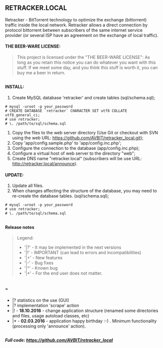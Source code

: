 ## RETRACKER.LOCAL
Retracker - BitTorrent technology to optimize the exchange (bittorrent) traffic inside the local network. 
Retracker allows a direct connection by protocol bittorrent between subscribers of the same internet service provider (or several ISP have an agreement on the exchange of local traffic).

#### THE BEER-WARE LICENSE:
> This project is licensed under the "THE BEER-WARE LICENSE":
> As long as you retain this notice you can do whatever you want with this stuff.
> If we meet some day, and you think this stuff is worth it, you can buy me a beer in return.

##
#### INSTALL:
1. Create MySQL database 'retracker' and create tables (sql/schema.sql);
```
# mysql -uroot -p your_password
# CREATE DATABASE `retracker` CHARACTER SET utf8 COLLATE utf8_general_ci;
# use retracker;
# \. /path/to/sql/schema.sql
```
1. Copy the files to the web server directory (Use Git or checkout with SVN using the web URL: https://github.com/AVBIT/retracker_local.git);
1. Copy 'app/config.sample.php' to 'app/config.inc.php';
1. Configure the connection to the database (app/config.inc.php); 
1. Configure a virtual host of web server to the directory "web"; 
1. Create DNS name "retracker.local" (subscribers will be use URL: http://retracker.local/announce).

#### UPDATE:
1. Update all files.
1. When changes affecting the structure of the database, you may need to re-create the database tables. (sql/schema.sql);
```
# mysql -uroot -p your_password
# use retracker;
# \. /path/to/sql/schema.sql
```


##
#### Release notes
>Legend:
>+ '|?' - It may be implemented in the next versions
>+ '|!' - IMPORTANT (can lead to errors and incompatibilities)
>+ '|+' - New features
>+ '|-' - Bug fixes
>+ '|^' - Known bug
>+ '|*' - For the end user does not matter.

## -
+ |? statistics on the use (GUI)
+ |? implementation 'scrape' action
+ |! - **18.10.2016** - change application structure (renamed some directories and files, usage autoload classes, etc)
+ |* - **02.03.2016** - application happy birthday :-) . 
Minimum functionality (processing only 'announce' action).

##
##### Full code: https://github.com/AVBIT/retracker_local